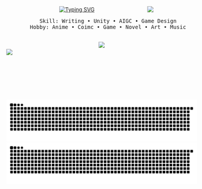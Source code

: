 <div align="center">
<img src="https://github.com/Cloud-OC/Cloud-OC/blob/main/Miku.gif?raw=true" width="26%" align="right" />
<a href="https://git.io/typing-svg"><img src="https://readme-typing-svg.demolab.com?font=Fira+Code&pause=1000&width=435&lines=Ciallo+(%E2%88%A0%C2%B7%CF%89+)%E2%8C%92%E2%98%85;I'm+Cloud;A+college+student+from+China" alt="Typing SVG" /></a>
<br>
<pre>
    Skill: Writing • Unity • AIGC • Game Design
    Hobby: Anime • Coimc • Game • Novel • Art • Music
</pre>
<br>
<img src="https://github.com/Cloud-OC/Cloud-OC/blob/main/P.A.I.M.O.N.gif?raw=true" height="90" />
<br>
<img src="https://count.getloli.com/get/@Cloud-OC.github.readme?theme=nixietube-1" style=" display: block; margin-left: auto; margin-right: auto; height: 120px"/>
<div>
    
![暗色](https://github.com/Cloud-OC/Cloud-OC/blob/output/github-contribution-grid-snake-dark.svg#gh-dark-mode-only)
![亮色](https://github.com/Cloud-OC/Cloud-OC/blob/output/github-contribution-grid-snake.svg#gh-light-mode-only)
</div>
